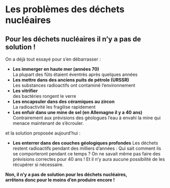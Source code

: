 # Les problèmes des déchets nucléaires

## Pour les déchets nucléaires il n’y a pas de solution !

On a déjà tout essayé pour s’en débarrasser :

- __Les immerger en haute mer (années 70)__  
  La plupart des fûts étaient éventrés après quelques années
- __Les mettre dans des anciens puits de pétrole (URSSR)__  
  Les substances radioactifs ont contaminé l’environnement
- __Les vitrifier__  
  des bactéries rongent le verre
- __Les encapsuler dans des céramiques au zircon__  
  La radioactivité les fragilise rapidement
- __Les enfuir dans une mine de sel (en Allemagne il y a 40 ans)__  
  Contrairement aux prévisions des géologues l’eau à envahi la mine qui menace maintenant de s’écrouler.

et la solution proposée aujourd’hui :

- __Les enterrer dans des couches géologiques profondes__ 
  Les déchets restent radioactifs pendant des milliers d’années :
  Qui sait comment ils se comporteront pendant ce temps ?
  On ne savait même pas faire des prévisions correctes pour 40 ans !
  Et il n’y aura aucune possibilité de les récupérer si nécessaire.

__Non, il n’y a pas de solution pour les déchets nucléaires,  
arrêtons donc pour le moins d’en produire encore !__
